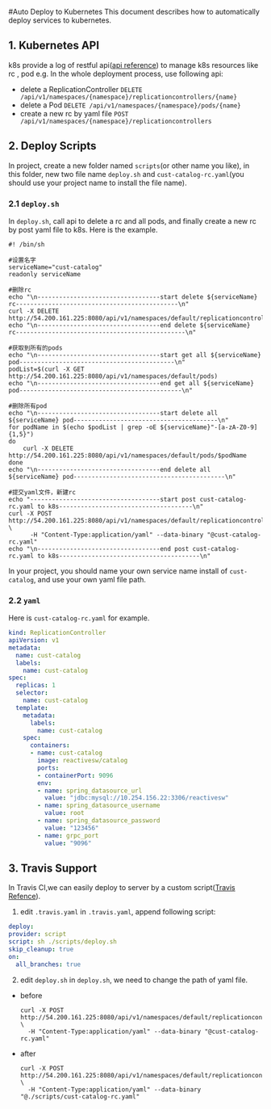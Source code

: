 #Auto Deploy to Kubernetes
This document describes how to automatically deploy services to kubernetes.

## 1. Kubernetes API
k8s provide a log of restful api([api reference](http://kubernetes.io/docs/api-reference/v1/operations/)) to manage k8s resources like rc , pod e.g.
In the whole deployment process, use following api:
* delete a ReplicationController
  `DELETE /api/v1/namespaces/{namespace}/replicationcontrollers/{name}`
* delete a Pod
  `DELETE /api/v1/namespaces/{namespace}/pods/{name}`
* create a new rc by yaml file
  `POST /api/v1/namespaces/{namespace}/replicationcontrollers`


## 2. Deploy Scripts
In project, create a new folder named `scripts`(or other name you like), in this folder, new two file name `deploy.sh` and `cust-catalog-rc.yaml`(you should use your project name to install the file name).
### 2.1 `deploy.sh`
In `deploy.sh`, call api to delete a rc and all pods, and finally create a new rc by post yaml file to k8s.
Here is the example.
```shell
#! /bin/sh

#设置名字
serviceName="cust-catalog"
readonly serviceName

#删除rc
echo "\n----------------------------------start delete ${serviceName} rc---------------------------------------------\n"
curl -X DELETE http://54.200.161.225:8080/api/v1/namespaces/default/replicationcontrollers/${serviceName}
echo "\n----------------------------------end delete ${serviceName} rc-----------------------------------------------\n"

#获取到所有的pods
echo "\n----------------------------------start get all ${serviceName} pod-------------------------------------------\n"
podList=$(curl -X GET http://54.200.161.225:8080/api/v1/namespaces/default/pods)
echo "\n----------------------------------end get all ${serviceName} pod---------------------------------------------\n"

#删除所有pod
echo "\n----------------------------------start delete all ${serviceName} pod----------------------------------------\n"
for podName in $(echo $podList | grep -oE ${serviceName}"-[a-zA-Z0-9]{1,5}")
do
	curl -X DELETE http://54.200.161.225:8080/api/v1/namespaces/default/pods/$podName
done
echo "\n----------------------------------end delete all ${serviceName} pod------------------------------------------\n"

#提交yaml文件，新建rc
echo "------------------------------------start post cust-catalog-rc.yaml to k8s-------------------------------------\n"
curl -X POST http://54.200.161.225:8080/api/v1/namespaces/default/replicationcontrollers \
	  -H "Content-Type:application/yaml" --data-binary "@cust-catalog-rc.yaml"
echo "\n----------------------------------end post cust-catalog-rc.yaml to k8s---------------------------------------\n"
```
In your project, you should name your own service name install of `cust-catalog`, and use your own yaml file path.
### 2.2 `yaml`
Here is `cust-catalog-rc.yaml` for example.
```yaml
kind: ReplicationController
apiVersion: v1
metadata:
  name: cust-catalog
  labels:
    name: cust-catalog
spec:
  replicas: 1
  selector:
    name: cust-catalog
  template:
    metadata:
      labels:
        name: cust-catalog
    spec:
      containers:
      - name: cust-catalog
        image: reactivesw/catalog
        ports:
        - containerPort: 9096
        env:
        - name: spring_datasource_url
          value: "jdbc:mysql://10.254.156.22:3306/reactivesw"
        - name: spring_datasource_username
          value: root
        - name: spring_datasource_password
          value: "123456"
        - name: grpc_port
          value: "9096"
```

## 3. Travis Support
In Travis CI,we can easily deploy to server by a custom script([Travis Refence](https://docs.travis-ci.com/user/deployment/script/)).

1. edit `.travis.yaml`
  in `.travis.yaml`, append following script:
  ```yaml
  deploy:
  provider: script
  script: sh ./scripts/deploy.sh
  skip_cleanup: true
  on:
    all_branches: true
  ```
  
2. edit `deploy.sh`
  in `deploy.sh`, we need to change the path of yaml file.
  * before
    ```shell 
    curl -X POST http://54.200.161.225:8080/api/v1/namespaces/default/replicationcontrollers \
	  -H "Content-Type:application/yaml" --data-binary "@cust-catalog-rc.yaml"
    ```
    
  * after
    ```shell 
    curl -X POST http://54.200.161.225:8080/api/v1/namespaces/default/replicationcontrollers \
	  -H "Content-Type:application/yaml" --data-binary "@./scripts/cust-catalog-rc.yaml"
    ```
	  
